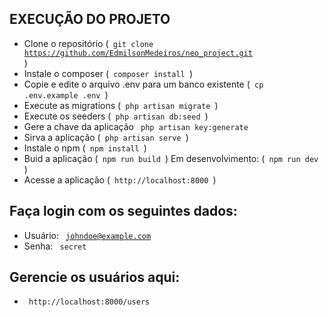## EXECUÇÃO DO PROJETO

-   Clone o repositório (<code> git clone https://github.com/EdmilsonMedeiros/neo_project.git </code>)
-   Instale o composer (<code> composer install </code>)
-   Copie e edite o arquivo .env para um banco existente (<code> cp .env.example .env </code>)
-   Execute as migrations (<code> php artisan migrate </code>)
-   Execute os seeders (<code> php artisan db:seed </code>)
-   Gere a chave da aplicação <code> php artisan key:generate </code>
-   Sirva a aplicação (<code> php artisan serve </code>)
-   Instale o npm (<code> npm install </code>)
-   Buid a aplicação (<code> npm run build </code>) Em desenvolvimento: (<code> npm run dev </code>)
-   Acesse a aplicação (<code> http://localhost:8000 </code>)

## Faça login com os seguintes dados:

-   Usuário: <code> johndoe@example.com </code>
-   Senha: <code> secret </code>

## Gerencie os usuários aqui:

-   <code> http://localhost:8000/users </code>
